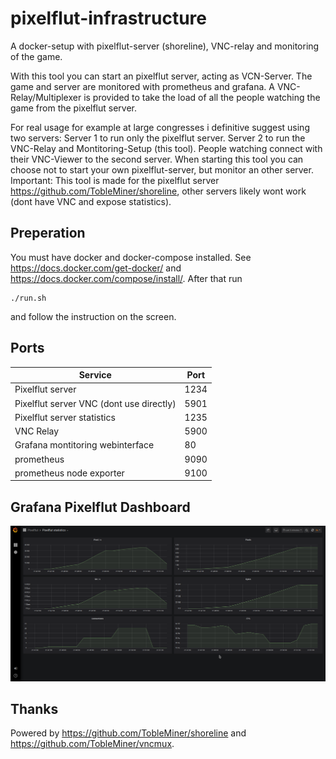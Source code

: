 # pixelflut-infrastructure
A docker-setup with pixelflut-server (shoreline), VNC-relay and monitoring of the game.

With this tool you can start an pixelflut server, acting as VCN-Server.
The game and server are monitored with prometheus and grafana.
A VNC-Relay/Multiplexer is provided to take the load of all the people watching the game from the pixelflut server.

For real usage for example at large congresses i definitive suggest using two servers:
Server 1 to run only the pixelflut server.
Server 2 to run the VNC-Relay and Montitoring-Setup (this tool).
People watching connect with their VNC-Viewer to the second server.
When starting this tool you can choose not to start your own pixelflut-server, but monitor an other server.
Important: This tool is made for the pixelflut server https://github.com/TobleMiner/shoreline, other servers likely wont work (dont have VNC and expose statistics).

## Preperation
You must have docker and docker-compose installed. See https://docs.docker.com/get-docker/ and https://docs.docker.com/compose/install/.
After that run
```
./run.sh
```
and follow the instruction on the screen.

## Ports
| Service                                  | Port |
| ---------------------------------------- | ---- |
| Pixelflut server                         | 1234 |
| Pixelflut server VNC (dont use directly) | 5901 |
| Pixelflut server statistics              | 1235 |
| VNC Relay                                | 5900 |
| Grafana montitoring webinterface         | 80   |
| prometheus                               | 9090 |
| prometheus node exporter                 | 9100 |

## Grafana Pixelflut Dashboard
![Grafana Pixelflut Dashboard](docs/images/dashboard.png?raw=true "Grafana Pixelflut Dashboard")

## Thanks
Powered by https://github.com/TobleMiner/shoreline and https://github.com/TobleMiner/vncmux.
